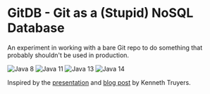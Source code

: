 # GitDB - Git as a (Stupid) NoSQL Database

An experiment in working with a bare Git repo to do something that probably
shouldn't be used in production.

![Java 8](https://img.shields.io/badge/Java-8-success "Compatible with Java 8")
![Java 11](https://img.shields.io/badge/Java-11-success "Compatible with Java 11")
![Java 13](https://img.shields.io/badge/Java-13-success "Compatible with Java 13")
![Java 14](https://img.shields.io/badge/Java-14-important "Unresolved Issues with Java 14")

Inspired by the [presentation](https://www.youtube.com/watch?v=nPPlyjMlQ34)
and [blog post](https://www.kenneth-truyers.net/2016/10/13/git-nosql-database/)
by Kenneth Truyers.
